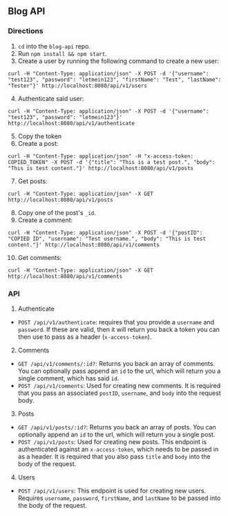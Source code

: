## Blog API

### Directions

1. `cd` into the `blog-api` repo.
2. Run `npm install && npm start`.
3. Create a user by running the following command to create a new user:
```
curl -H "Content-Type: application/json" -X POST -d '{"username": "test123", "password": "letmein123", "firstName": "Test", "lastName": "Tester"}' http://localhost:8080/api/v1/users
```
4. Authenticate said user:
```
curl -H "Content-Type: application/json" -X POST -d '{"username": "test123", "password": "letmein123"}' http://localhost:8080/api/v1/authenticate
```
5. Copy the token
6. Create a post:
```
curl -H "Content-Type: application/json" -H "x-access-token: COPIED_TOKEN" -X POST -d '{"title": "This is a test post.", "body": "This is test content."}' http://localhost:8080/api/v1/posts
```
7. Get posts:
```
curl -H "Content-Type: application/json" -X GET http://localhost:8080/api/v1/posts
```
8. Copy one of the post's `_id`.
9. Create a comment:
```
curl -H "Content-Type: application/json" -X POST -d '{"postID": "COPIED ID", "username": "Test username.", "body": "This is test content."}' http://localhost:8080/api/v1/comments
```
10. Get comments:
```
curl -H "Content-Type: application/json" -X GET http://localhost:8080/api/v1/comments
```

### API

1. Authenticate
  * `POST /api/v1/authenticate`: requires that you provide a `username` and `password`. If these are valid, then it will return you back a token you can then use to pass as a header (`x-access-token`).
2. Comments
  * `GET /api/v1/comments/:id?`: Returns you back an array of comments. You can optionally pass append an `id` to the url, which will return you a single comment, which has said `id`.
  * `POST /api/v1/comments`: Used for creating new comments. It is required that you pass an associated `postID`, `username`, and `body` into the request body.
3. Posts
  * `GET /api/v1/posts/:id?`: Returns you back an array of posts. You can optionally append an `id` to the url, which will return you a single post.
  * `POST /api/v1/posts`: Used for creating new posts. This endpoint is authenticated against an `x-access-token`, which needs to be passed in as a header. It is required that you also pass `title` and `body` into the body of the request.
4. Users
  * `POST /api/v1/users`: This endpoint is used for creating new users. Requires `username`, `password`, `firstName`, and `lastName` to be passed into the body of the request.
